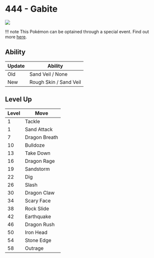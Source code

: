 # 444 - Gabite
![][444]

!!! note
    This Pokémon can be optained through a special event. Find out more [here](/special_events/#gabite).

## Ability

Update | Ability
---    | ---
Old    | Sand Veil / None
New    | Rough Skin / Sand Veil

## Level Up

Level | Move
---   | ---
  1   | Tackle
  1   | Sand Attack
  7   | Dragon Breath
 10   | Bulldoze
 13   | Take Down
 16   | Dragon Rage
 19   | Sandstorm
 22   | Dig
 26   | Slash
 30   | Dragon Claw
 34   | Scary Face
 38   | Rock Slide
 42   | Earthquake
 46   | Dragon Rush
 50   | Iron Head
 54   | Stone Edge
 58   | Outrage



[444]: /img/pokemon/444.png
